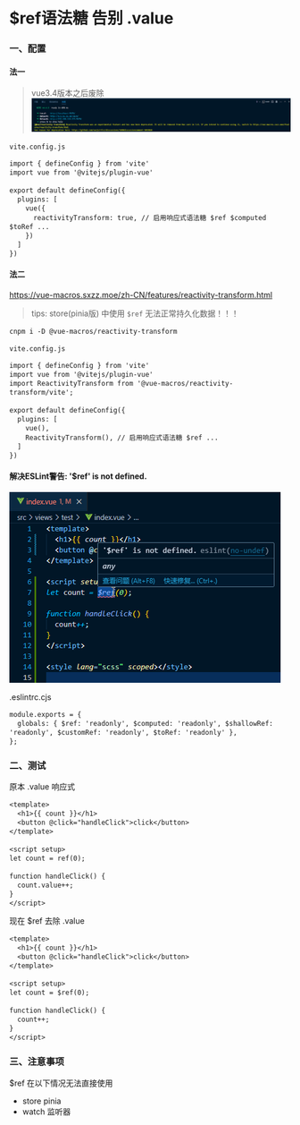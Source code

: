 # $ref语法糖 告别 .value

### 一、配置

#### 法一

> vue3.4版本之后废除
> ![](./images/04-$ref语法糖告别.value-1692695176737.png)

`vite.config.js`

```
import { defineConfig } from 'vite'
import vue from '@vitejs/plugin-vue'

export default defineConfig({
  plugins: [
    vue({
      reactivityTransform: true, // 启用响应式语法糖 $ref $computed $toRef ...
    })
  ]
})
```

#### 法二

https://vue-macros.sxzz.moe/zh-CN/features/reactivity-transform.html

> tips: store(pinia版) 中使用 `$ref` 无法正常持久化数据！！！

```shell
cnpm i -D @vue-macros/reactivity-transform
```

`vite.config.js`

```
import { defineConfig } from 'vite'
import vue from '@vitejs/plugin-vue'
import ReactivityTransform from '@vue-macros/reactivity-transform/vite';

export default defineConfig({
  plugins: [
    vue(),
    ReactivityTransform(), // 启用响应式语法糖 $ref ...
  ]
})
```

#### 解决ESLint警告: '$ref' is not defined.

![](./images/04-$ref语法糖告别.value-1692693036704.png)

.eslintrc.cjs

```
module.exports = {
  globals: { $ref: 'readonly', $computed: 'readonly', $shallowRef: 'readonly', $customRef: 'readonly', $toRef: 'readonly' },
};
```

### 二、测试

原本 .value 响应式

```
<template>
  <h1>{{ count }}</h1>
  <button @click="handleClick">click</button>
</template>

<script setup>
let count = ref(0);

function handleClick() {
  count.value++;
}
</script>
```

现在 $ref 去除 .value

```
<template>
  <h1>{{ count }}</h1>
  <button @click="handleClick">click</button>
</template>

<script setup>
let count = $ref(0);

function handleClick() {
  count++;
}
</script>
```

### 三、注意事项

$ref 在以下情况无法直接使用

- store pinia
- watch 监听器
